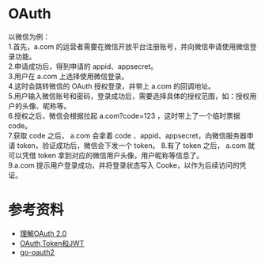 
# OAuth
以微信为例：  
1.首先，a.com 的运营者需要在微信开放平台注册账号，并向微信申请使用微信登录功能。  
2.申请成功后，得到申请的 appid、appsecret。  
3.用户在 a.com 上选择使用微信登录。  
4.这时会跳转微信的 OAuth 授权登录，并带上 a.com 的回调地址。  
5.用户输入微信账号和密码，登录成功后，需要选择具体的授权范围，如：授权用户的头像、昵称等。  
6.授权之后，微信会根据拉起 a.com?code=123 ，这时带上了一个临时票据 code。  
7.获取 code 之后， a.com 会拿着 code 、appid、appsecret，向微信服务器申请 token，验证成功后，微信会下发一个 token。 
8.有了 token 之后， a.com 就可以凭借 token 拿到对应的微信用户头像，用户昵称等信息了。  
9.a.com 提示用户登录成功，并将登录状态写入 Cooke，以作为后续访问的凭证。  

# 参考资料  
- [理解OAuth 2.0](http://www.ruanyifeng.com/blog/2014/05/oauth_2_0.html)
- [OAuth,Token和JWT](https://www.jianshu.com/p/9f80be6ba2e9)
- [go-oauth2](https://github.com/go-oauth2/oauth2)
